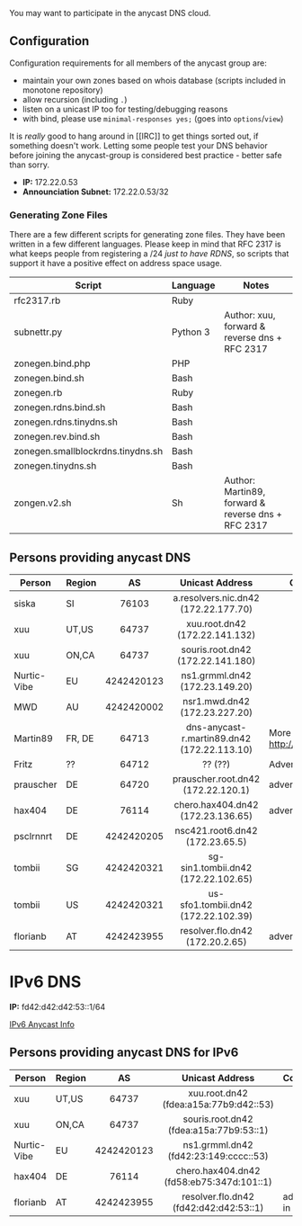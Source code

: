 You may want to participate in the anycast DNS cloud.

## Configuration

Configuration requirements for all members of the anycast group are:
 * maintain your own zones based on whois database (scripts included in monotone repository)
 * allow recursion (including `.`)
 * listen on a unicast IP too for testing/debugging reasons
 * with bind, please use ```minimal-responses yes;``` (goes into ```options```/```view```)

It is _really_ good to hang around in [[IRC]] to get things sorted out, if something doesn't work. Letting some people test your DNS behavior before joining the anycast-group is considered best practice - better safe than sorry.

 * **IP:** 172.22.0.53
 * **Announciation Subnet:** 172.22.0.53/32

### Generating Zone Files

There are a few different scripts for generating zone files. They have been written in a few different languages. Please keep in mind that RFC 2317 is what keeps people from registering a /24 _just to have RDNS_, so scripts that support it have a positive effect on address space usage.

| **Script** | **Language** | **Notes** |
|---------------------|--------------|-----------|
|rfc2317.rb | Ruby |
|subnettr.py | Python 3 | Author: xuu, forward & reverse dns + RFC 2317
|zonegen.bind.php | PHP |
|zonegen.bind.sh | Bash |
|zonegen.rb | Ruby |
|zonegen.rdns.bind.sh | Bash |
|zonegen.rdns.tinydns.sh | Bash |
|zonegen.rev.bind.sh | Bash |
|zonegen.smallblockrdns.tinydns.sh | Bash |
|zonegen.tinydns.sh | Bash |
|zongen.v2.sh | Sh | Author: Martin89, forward & reverse dns + RFC 2317

## Persons providing anycast DNS

| **Person**  | **Region** | **AS** | **Unicast Address**       | **Comments**       |
|-------------|---|:------:|:----------------------------------:|--------------------|
| siska       |SI | 76103  | a.resolvers.nic.dn42 (172.22.177.70)  ||
| xuu         |UT,US | 64737  | xuu.root.dn42   (172.22.141.132)   ||
| xuu         |ON,CA | 64737  | souris.root.dn42 (172.22.141.180)  ||          
| Nurtic-Vibe |EU | 4242420123 | ns1.grmml.dn42 (172.23.149.20) || 
| MWD         |AU | 4242420002 | nsr1.mwd.dn42 (172.23.227.20) ||
| Martin89    | FR, DE | 64713 | dns-anycast-r.martin89.dn42 (172.22.113.10) | More description on http://martin89.dn42 |
| Fritz       | ?? | 64712 | ?? (??) | Advertised over bgp |
| prauscher   | DE | 64720 | prauscher.root.dn42 (172.22.120.1) | advertised in BGP |
| hax404      | DE | 76114 | chero.hax404.dn42 (172.23.136.65) | advertised in BGP|
| psclrnnrt   | DE | 4242420205 | nsc421.root6.dn42 (172.23.65.5) |
| tombii      | SG | 4242420321 | sg-sin1.tombii.dn42 (172.22.102.65) |
| tombii      | US | 4242420321 | us-sfo1.tombii.dn42 (172.22.102.39) |
| florianb    | AT | 4242423955 | resolver.flo.dn42 (172.20.2.65) | advertisted in BGP |

# IPv6 DNS

**IP:** fd42:d42:d42:53::1/64

[IPv6 Anycast Info](/services/IPv6-Anycast)

## Persons providing anycast DNS for IPv6


| **Person**  | **Region**    | **AS** | **Unicast Address**           | **Comments** |
|-------------|---|:---------:|:--------------------------------------:|--------------|
| xuu         |UT,US| 64737      | xuu.root.dn42 (fdea:a15a:77b9:d42::53) ||   
| xuu         |ON,CA| 64737 | souris.root.dn42 (fdea:a15a:77b9:53::1) | |
| Nurtic-Vibe |EU |4242420123 | ns1.grmml.dn42 (fd42:23:149:cccc::53)  ||
| hax404 | DE | 76114 | chero.hax404.dn42 (fd58:eb75:347d:101::1) ||
| florianb | AT | 4242423955 | resolver.flo.dn42 (fd42:d42:d42:53::1) | advertisted in BGP |